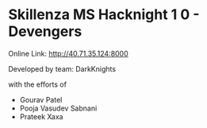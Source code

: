 # Skillenza MS Hacknight 1 0 - Devengers

Online Link: http://40.71.35.124:8000

Developed by team: DarkKnights

with the efforts of
- Gourav Patel
- Pooja Vasudev Sabnani
- Prateek Xaxa

